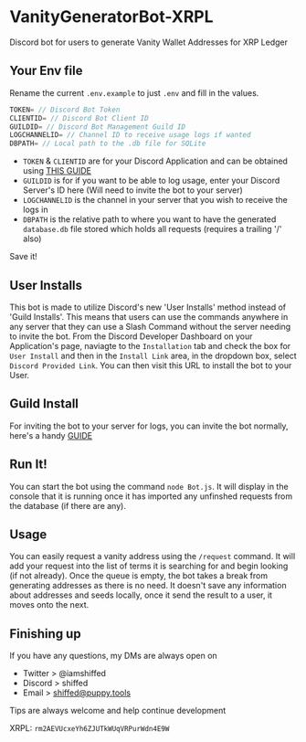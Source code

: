 # VanityGeneratorBot-XRPL
Discord bot for users to generate Vanity Wallet Addresses for XRP Ledger

## Your Env file
Rename the current `.env.example` to just `.env` and fill in the values.

```js
TOKEN= // Discord Bot Token
CLIENTID= // Discord Bot Client ID
GUILDID= // Discord Bot Management Guild ID
LOGCHANNELID= // Channel ID to receive usage logs if wanted
DBPATH= // Local path to the .db file for SQLite
```

- `TOKEN` & `CLIENTID` are for your Discord Application and can be obtained using [THIS GUIDE](https://puppy-tools.gitbook.io/setup-guides/discord-bot/app-creation)
- `GUILDID` is for if you want to be able to log usage, enter your Discord Server's ID here (Will need to invite the bot to your server)
- `LOGCHANNELID` is the channel in your server that you wish to receive the logs in
- `DBPATH` is the relative path to where you want to have the generated `database.db` file stored which holds all requests (requires a trailing '/' also)

Save it!

## User Installs
This bot is made to utilize Discord's new 'User Installs' method instead of 'Guild Installs'. This means that users can use the commands anywhere in any server that they can use a Slash Command without the server needing to invite the bot. From the Discord Developer Dashboard on your Application's page, naviagte to the `Installation` tab and check the box for `User Install` and then in the `Install Link` area, in the dropdown box, select `Discord Provided Link`. You can then visit this URL to install the bot to your User.

## Guild Install
For inviting the bot to your server for logs, you can invite the bot normally, here's a handy [GUIDE](https://puppy-tools.gitbook.io/setup-guides/discord-bot/inviting-your-bot)

## Run It!
You can start the bot using the command `node Bot.js`. It will display in the console that it is running once it has imported any unfinshed requests from the database (if there are any).

## Usage
You can easily request a vanity address using the `/request` command. It will add your request into the list of terms it is searching for and begin looking (if not already). Once the queue is empty, the bot takes a break from generating addresses as there is no need. It doesn't save any information about addresses and seeds locally, once it send the result to a user, it moves onto the next.

## Finishing up
If you have any questions, my DMs are always open on

- Twitter > @iamshiffed
- Discord > shiffed
- Email > shiffed@puppy.tools

Tips are always welcome and help continue development

XRPL: `rm2AEVUcxeYh6ZJUTkWUqVRPurWdn4E9W`
